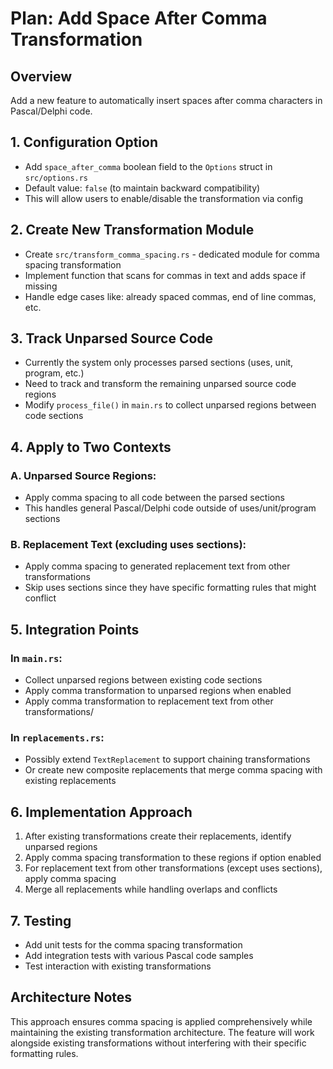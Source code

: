 # Plan: Add Space After Comma Transformation

## Overview
Add a new feature to automatically insert spaces after comma characters in Pascal/Delphi code.

## 1. Configuration Option
- Add `space_after_comma` boolean field to the `Options` struct in `src/options.rs`
- Default value: `false` (to maintain backward compatibility)
- This will allow users to enable/disable the transformation via config

## 2. Create New Transformation Module
- Create `src/transform_comma_spacing.rs` - dedicated module for comma spacing transformation
- Implement function that scans for commas in text and adds space if missing
- Handle edge cases like: already spaced commas, end of line commas, etc.

## 3. Track Unparsed Source Code
- Currently the system only processes parsed sections (uses, unit, program, etc.)
- Need to track and transform the remaining unparsed source code regions
- Modify `process_file()` in `main.rs` to collect unparsed regions between code sections

## 4. Apply to Two Contexts

### A. Unparsed Source Regions:
- Apply comma spacing to all code between the parsed sections
- This handles general Pascal/Delphi code outside of uses/unit/program sections

### B. Replacement Text (excluding uses sections):
- Apply comma spacing to generated replacement text from other transformations
- Skip uses sections since they have specific formatting rules that might conflict

## 5. Integration Points

### In `main.rs`:
- Collect unparsed regions between existing code sections
- Apply comma transformation to unparsed regions when enabled
- Apply comma transformation to replacement text from other transformations/

### In `replacements.rs`:
- Possibly extend `TextReplacement` to support chaining transformations
- Or create new composite replacements that merge comma spacing with existing replacements

## 6. Implementation Approach
1. After existing transformations create their replacements, identify unparsed regions
2. Apply comma spacing transformation to these regions if option enabled
3. For replacement text from other transformations (except uses sections), apply comma spacing
4. Merge all replacements while handling overlaps and conflicts

## 7. Testing
- Add unit tests for the comma spacing transformation
- Add integration tests with various Pascal code samples
- Test interaction with existing transformations

## Architecture Notes
This approach ensures comma spacing is applied comprehensively while maintaining the existing transformation architecture. The feature will work alongside existing transformations without interfering with their specific formatting rules.